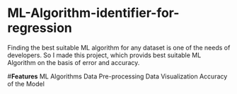 # ML-Algorithm-identifier-for-regression
Finding the best suitable ML algorithm for any dataset is one of the needs of developers. So I made this project, which provids best suitable ML Algorithm on the basis of error and accuracy.

#**Features**
ML Algorithms
Data Pre-processing
Data Visualization
Accuracy of the Model
